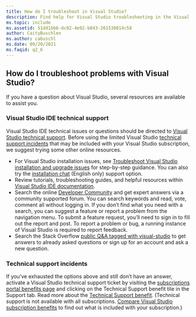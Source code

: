 ```yaml
---
title: How do I troubleshoot in Visual Studio?
description: Find help for Visual Studio troubleshooting in the Visual Studio documentation
ms.topic: include
ms.assetid: 51dd1bb6-dc02-4e92-b843-261530814c58
author: CaityBuschlen
ms.author: cabuschl
ms.date: 09/20/2021
ms.faqid: q2_6
---
```


## How do I troubleshoot problems with Visual Studio? 

If you have a question about Visual Studio, several resources are available to assist you.

### Visual Studio IDE technical support
 Visual Studio IDE technical issues or questions should be directed to [Visual Studio technical support](https://visualstudio.microsoft.com/vs/support/). Before using the limited Visual Studio [technical support incidents](https://docs.microsoft.com/visualstudio/subscriptions/vs-tech-support) that may be included with your Visual Studio subscription, we suggest trying some other online resources.
- For Visual Studio installation issues, see [Troubleshoot Visual Studio installation and upgrade issues](https://docs.microsoft.com/visualstudio/install/troubleshooting-installation-issues) for step-by-step guidance. You can also try the [installation chat](https://visualstudio.microsoft.com/vs/support/#talktous) (English only) support option.
- Review tutorials, troubleshooting guides, and helpful resources within [Visual Studio IDE documentation](https://docs.microsoft.com/visualstudio/ide/).
- Search the online [Developer Community](https://developercommunity.visualstudio.com/) and get expert answers via a community supported forum. You can search keywords and read, vote, comment all without logging in. If you don’t find what you need with a search, you can suggest a feature or report a problem from the navigation menu. To submit a feature request, you’ll need to sign in to fill out the report and post. To report a problem or bug, a running instance of Visual Studio is required to report feedback.
- Search the Stack Overflow [public Q&A tagged with visual-studio](https://stackoverflow.com/questions/tagged/visual-studio?tab=Newest) to get answers to already asked questions or sign up for an account and ask a new question.

### Technical support incidents
If you’ve exhausted the options above and still don’t have an answer, activate a Visual Studio technical support ticket by visiting the [subscriptions portal benefits page](https://my.visualstudio.com/Benefits) and clicking on the Technical Support benefit tile in the Support tab. Read more about the [Technical Support benefit](https://docs.microsoft.com/visualstudio/subscriptions/vs-tech-support). (Technical support is not available with all subscriptions. [Compare Visual Studio subscription benefits](https://visualstudio.microsoft.com/vs/benefits/#azure?cat=visual-studio-enterprise-subscription) to find out what is included with your subscription.)

